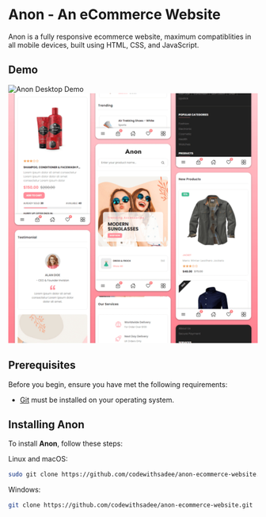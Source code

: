 # Anon - An eCommerce Website
Anon is a fully responsive ecommerce website, maximum compatiblities in all mobile devices, built using HTML, CSS, and JavaScript.

## Demo

![Anon Desktop Demo](.desktop.png "Desktop Demo")
![Anon Mobile Demo](mobile.png "Mobile Demo")

## Prerequisites

Before you begin, ensure you have met the following requirements:

* [Git](https://git-scm.com/downloads "Download Git") must be installed on your operating system.

## Installing Anon

To install **Anon**, follow these steps:

Linux and macOS:

```bash
sudo git clone https://github.com/codewithsadee/anon-ecommerce-website.git
```

Windows:

```bash
git clone https://github.com/codewithsadee/anon-ecommerce-website.git
```

